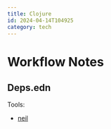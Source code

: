 ```yaml
---
title: Clojure
id: 2024-04-14T104925
category: tech
---
```


# Workflow Notes
## Deps.edn
Tools:
- [neil](https://github.com/babashka/neil)
